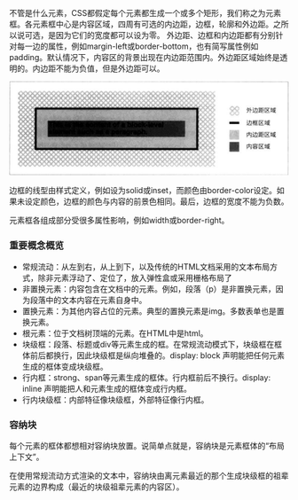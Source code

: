 不管是什么元素，CSS都假定每个元素都生成一个或多个矩形，我们称之为元素框。各元素框中心是内容区域，四周有可选的内边距，边框，轮廓和外边距。之所以说可选，是因为它们的宽度都可以设为零。
外边距、边框和内边距都有分别针对每一边的属性，例如margin-left或border-bottom，也有简写属性例如padding。默认情况下，内容区的背景出现在内边距范围内。外边距区域始终是透明的。内边距不能为负值，但是外边距可以。

![](盒模型.png)

边框的线型由样式定义，例如设为solid或inset，而颜色由border-color设定。如果未设定颜色，边框的颜色与内容的前景色相同。最后，边框的宽度不能为负数。

元素框各组成部分受很多属性影响，例如width或border-right。

### 重要概念概览

* 常规流动：从左到右，从上到下，以及传统的HTML文档采用的文本布局方式，除非元素浮动了、定位了，放入弹性盒或采用栅格布局了
* 非置换元素：内容包含在文档中的元素。例如，段落（p）是非置换元素，因为段落中的文本内容在元素自身中。
* 置换元素：为其他内容占位的元素。典型的置换元素是img。多数表单也是置换元素。
* 根元素：位于文档树顶端的元素。在HTML中是html。
* 块级框：段落、标题或div等元素生成的框。在常规流动模式下，块级框在框体前后都换行，因此块级框是纵向堆叠的。display: block 声明能把任何元素生成的框体变成块级框。
* 行内框：strong、span等元素生成的框体。行内框前后不换行。display: inline 声明能把人和元素生成的框体变成行内框。
* 行内块级框：内部特征像块级框，外部特征像行内框。
  
### 容纳块
每个元素的框体都想相对容纳块放置。说简单点就是，容纳块是元素框体的“布局上下文”。

在使用常规流动方式渲染的文本中，容纳块由离元素最近的那个生成块级框的祖辈元素的边界构成（最近的块级祖辈元素的内容区）。
